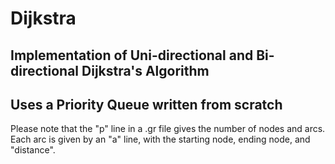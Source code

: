# Dijkstra
## Implementation of Uni-directional and Bi-directional Dijkstra's Algorithm
## Uses a Priority Queue written from scratch


Please note that the "p" line in a .gr file gives the number of nodes and arcs.  Each arc is given by an "a" line, with the starting node, ending node, and "distance".
